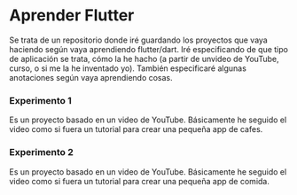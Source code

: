 # Aprender Flutter

Se trata de un repositorio donde iré guardando los proyectos que vaya haciendo según vaya aprendiendo flutter/dart. Iré especificando de que tipo de aplicación se trata, cómo la he hacho (a partir de unvideo de YouTube, curso, o si me la he inventado yo). También especificaré algunas anotaciones según vaya aprendiendo cosas.

### Experimento 1

Es un proyecto basado en un video de YouTube. Básicamente he seguido el video como si fuera un tutorial para crear una pequeña app de cafes.

### Experimento 2

Es un proyecto basado en un video de YouTube. Básicamente he seguido el video como si fuera un tutorial para crear una pequeña app de comida.
